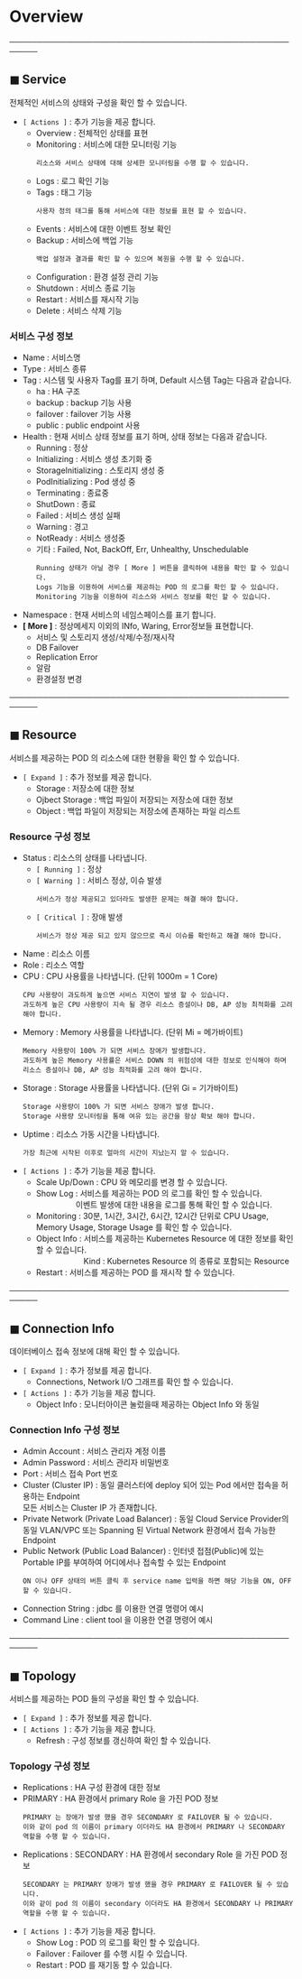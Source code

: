 # Overview
  
───────────────────────────────────────────────────────
  
## &#9724; Service 
전체적인 서비스의 상태와 구성을 확인 할 수 있습니다.  
+ <code>[ Actions ]</code> : 추가 기능을 제공 합니다.
  - Overview : 전체적인 상태를 표현  
  - Monitoring : 서비스에 대한 모니터링 기능  
    ```
    리소스와 서비스 상태에 대해 상세한 모니터링을 수행 할 수 있습니다.
    ```
  - Logs : 로그 확인 기능  
  - Tags : 태그 기능  
    ```
    사용자 정의 태그를 통해 서비스에 대한 정보를 표현 할 수 있습니다.
    ```
  - Events : 서비스에 대한 이벤트 정보 확인  
  - Backup : 서비스에 백업 기능  
    ```
    백업 설정과 결과를 확인 할 수 있으며 복원을 수행 할 수 있습니다.
    ```
  - Configuration : 환경 설정 관리 기능  
  - Shutdown : 서비스 종료 기능  
  - Restart : 서비스를 재시작 기능  
  - Delete : 서비스 삭제 기능  

### 서비스 구성 정보
+ Name : 서비스명
+ Type : 서비스 종류
+ Tag : 시스템 및 사용자 Tag를 표기 하며, Default 시스템 Tag는 다음과 같습니다.
  - ha : HA 구조
  - backup : backup 기능 사용
  - failover : failover 기능 사용
  - public : public endpoint 사용
+ Health : 현재 서비스 상태 정보를 표기 하며, 상태 정보는 다음과 같습니다.  
  - Running : 정상
  - Initializing : 서비스 생성 초기화 중
  - StorageInitializing : 스토리지 생성 중
  - PodInitializing : Pod 생성 중
  - Terminating : 종료중
  - ShutDown : 종료
  - Failed : 서비스 생성 실패
  - Warning : 경고
  - NotReady : 서비스 생성중
  - 기타 : Failed, Not, BackOff, Err, Unhealthy, Unschedulable  
    ```
    Running 상태가 아닐 경우 [ More ] 버튼을 클릭하여 내용을 확인 할 수 있습니다.
    Logs 기능을 이용하여 서비스를 제공하는 POD 의 로그를 확인 할 수 있습니다.
    Monitoring 기능을 이용하여 리소스와 서비스 정보를 확인 할 수 있습니다.
    ```
+ Namespace : 현재 서비스의 네임스페이스를 표기 합니다.
+ __[ More ]__ : 정상메세지 이외의 INfo, Waring, Error정보들 표현합니다.
  - 서비스 및 스토리지 생성/삭제/수정/재시작
  - DB Failover
  - Replication Error
  - 알람
  - 환경설정 변경
  
───────────────────────────────────────────────────────
  
## &#9724; Resource
서비스를 제공하는 POD 의 리소스에 대한 현황을 확인 할 수 있습니다.    
+ <code>[ Expand ]</code> : 추가 정보를 제공 합니다.
  - Storage : 저장소에 대한 정보
  - Ojbect Storage : 백업 파일이 저장되는 저장소에 대한 정보
  - Object : 백업 파일이 저장되는 저장소에 존재하는 파일 리스트

### Resource 구성 정보
+ Status  : 리소스의 상태를 나타냅니다.
    - <code>[ Running ]</code> : 정상
    - <code>[ Warning ]</code> : 서비스 정상, 이슈 발생
      ```
      서비스가 정상 제공되고 있더라도 발생한 문제는 해결 해야 합니다.
      ```
    - <code>[ Critical ]</code> : 장애 발생
      ```
      서비스가 정상 제공 되고 있지 않으므로 즉시 이슈를 확인하고 해결 해야 합니다.
      ```
+ Name : 리소스 이름
+ Role : 리소스 역할
+ CPU : CPU 사용률을 나타냅니다. (단위 1000m = 1 Core)
    ```  
    CPU 사용량이 과도하게 높으면 서비스 지연이 발생 할 수 있습니다.
    과도하게 높은 CPU 사용량이 지속 될 경우 리소스 증설이나 DB, AP 성능 최적화를 고려 해야 합니다.
    ```
+ Memory : Memory 사용률을 나타냅니다. (단위 Mi = 메가바이트)
    ```  
    Memory 사용량이 100% 가 되면 서비스 장애가 발생합니다.
    과도하게 높은 Memory 사용률은 서비스 DOWN 의 위험성에 대한 정보로 인식해야 하며 리소스 증설이나 DB, AP 성능 최적화를 고려 해야 합니다.
    ```
+ Storage : Storage 사용률을 나타냅니다. (단위 Gi = 기가바이트)
    ```  
    Storage 사용량이 100% 가 되면 서비스 장애가 발생 합니다.
    Storage 사용량 모니터링을 통해 여유 있는 공간을 항상 확보 해야 합니다.
    ```
+ Uptime  : 리소스 가동 시간을 나타냅니다.
    ```  
    가장 최근에 시작된 이후로 얼마의 시간이 지났는지 알 수 있습니다.
    ```
+ <code>[ Actions ]</code> : 추가 기능을 제공 합니다.
  - Scale Up/Down : CPU 와 메모리를 변경 할 수 있습니다.
  - Show Log : 서비스를 제공하는 POD 의 로그를 확인 할 수 있습니다.  
    　　　　　이벤트 발생에 대한 내용을 로그를 통해 확인 할 수 있습니다. 
  - Monitoring : 30분, 1시간, 3시간, 6시간, 12시간 단위로 CPU Usage, Memory Usage, Storage Usage 를 확인 할 수 있습니다.
  - Object Info : 서비스를 제공하는 Kubernetes Resource 에 대한 정보를 확인 할 수 있습니다.  
    　　　　　　Kind : Kubernetes Resource 의 종류로 포함되는 Resource 
  - Restart : 서비스를 제공하는 POD 를 재시작 할 수 있습니다.
  
───────────────────────────────────────────────────────
   
## &#9724; Connection Info
데이터베이스 접속 정보에 대해 확인 할 수 있습니다.  
+ <code>[ Expand ]</code> : 추가 정보를 제공 합니다. 
  - Connections, Network I/O 그래프를 확인 할 수 있습니다.
+ <code>[ Actions ]</code> : 추가 기능을 제공 합니다.
  -  Object Info : 모니터아이콘 눌렀을때 제공하는 Object Info 와 동일

### Connection Info 구성 정보
+ Admin Account : 서비스 관리자 계정 이름
+ Admin Password : 서비스 관리자 비밀번호
+ Port : 서비스 접속 Port 번호
+ Cluster (Cluster IP) : 동일 클러스터에 deploy 되어 있는 Pod 에서만 접속을 허용하는 Endpoint  
모든 서비스는 Cluster IP 가 존재합니다.
+ Private Network (Private Load Balancer) : 동일 Cloud Service Provider의 동일 VLAN/VPC 또는 Spanning 된 Virtual Network 환경에서 접속 가능한 Endpoint
+ Public Network (Public Load Balancer) : 인터넷 접점(Public)에 있는 Portable IP를 부여하여 어디에서나 접속할 수 있는 Endpoint
    ```  
    ON 이나 OFF 상태의 버튼 클릭 후 service name 입력을 하면 해당 기능을 ON, OFF 할 수 있습니다.
    ```
+ Connection String : jdbc 를 이용한 연결 명령어 예시
+ Command Line :  client tool 을 이용한 연결 명령어 예시
  
───────────────────────────────────────────────────────
  
## &#9724; Topology
서비스를 제공하는 POD 들의  구성을 확인 할 수 있습니다.  
+ <code>[ Expand ]</code> : 추가 정보를 제공 합니다.
+ <code>[ Actions ]</code> : 추가 기능을 제공 합니다.
  - Refresh : 구성 정보를 갱신하여 확인 할 수 있습니다.

### Topology 구성 정보
+ Replications : HA 구성 환경에 대한 정보
+ PRIMARY : HA 환경에서 primary Role 을 가진 POD 정보  
    ```  
    PRIMARY 는 장애가 발생 했을 경우 SECONDARY 로 FAILOVER 될 수 있습니다.  
    이와 같이 pod 의 이름이 primary 이더라도 HA 환경에서 PRIMARY 나 SECONDARY 역할을 수행 할 수 있습니다.
    ```
+ Replications : SECONDARY : HA 환경에서 secondary Role 을 가진 POD 정보  
    ```  
    SECONDARY 는 PRIMARY 장애가 발생 했을 경우 PRIMARY 로 FAILOVER 될 수 있습니다.  
    이와 같이 pod 의 이름이 secondary 이더라도 HA 환경에서 SECONDARY 나 PRIMARY 역할을 수행 할 수 있습니다.
    ```
+ <code>[ Actions ]</code> : 추가 기능을 제공 합니다.
    - Show Log : POD 의 로그를 확인 할 수 있습니다.
    - Failover : Failover 를 수행 시킬 수 있습니다.
    - Restart : POD 를 재기동 할 수 있습니다.
